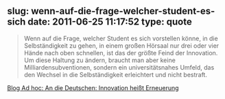 slug: wenn-auf-die-frage-welcher-student-es-sich
date: 2011-06-25 11:17:52
type: quote
---

> Wenn auf die Frage, welcher Student es sich vorstellen könne, in die Selbständigkeit zu gehen, in einem großen Hörsaal nur drei oder vier Hände nach oben schnellen, ist das der größte Feind der Innovation. Um diese Haltung zu ändern, braucht man aber keine Milliardensubventionen, sondern ein universitätsnahes Umfeld, das den Wechsel in die Selbständigkeit erleichtert und nicht bestraft.

[Blog Ad hoc: An die Deutschen: Innovation heißt Erneuerung](http://faz-community.faz.net/blogs/adhoc/archive/2011/05/23/an-die-deutschen-innovation-heisst-erneuerung.aspx)
